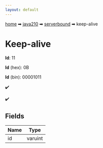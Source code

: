 ```yaml
---
layout: default
---
```


[home](/) ➡ [java210](/protocol/java210) ➡ [serverbound](/protocol/java210/serverbound) ➡ keep-alive

# Keep-alive

**Id**: 11

**Id** (hex): 0B

**Id** (bin): 00001011

✔️

✔️

## Fields

Name | Type
---|---
id | varuint

